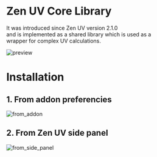 # Zen UV Core Library
It was introduced since Zen UV version 2.1.0 and is implemented as a shared library which is used as a wrapper for complex UV calculations.

![preview](../../../../Images/2021-06-22-15-54-43.png)

# Installation
## 1. From addon preferencies
![from_addon](../../../../Images/2021-06-22-15-48-58.png)

## 2. From Zen UV side panel
![from_side_panel](../../../../Images/2021-06-22-15-51-34.png)

